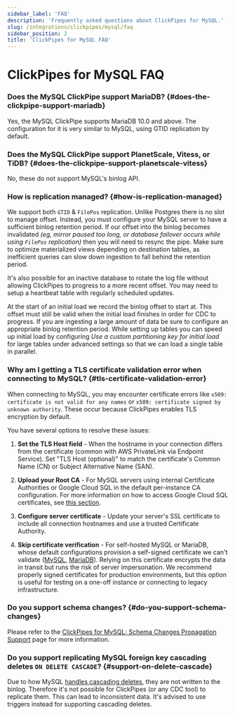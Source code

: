 ```yaml
---
sidebar_label: 'FAQ'
description: 'Frequently asked questions about ClickPipes for MySQL.'
slug: /integrations/clickpipes/mysql/faq
sidebar_position: 2
title: 'ClickPipes for MySQL FAQ'
---
```


# ClickPipes for MySQL FAQ

### Does the MySQL ClickPipe support MariaDB?  {#does-the-clickpipe-support-mariadb}
Yes, the MySQL ClickPipe supports MariaDB 10.0 and above. The configuration for it is very similar to MySQL, using GTID replication by default.

### Does the MySQL ClickPipe support PlanetScale, Vitess, or TiDB? {#does-the-clickpipe-support-planetscale-vitess}
No, these do not support MySQL's binlog API.

### How is replication managed? {#how-is-replication-managed}
We support both `GTID` & `FilePos` replication. Unlike Postgres there is no slot to manage offset. Instead, you must configure your MySQL server to have a sufficient binlog retention period. If our offset into the binlog becomes invalidated *(eg, mirror paused too long, or database failover occurs while using `FilePos` replication)* then you will need to resync the pipe. Make sure to optimize materialized views depending on destination tables, as inefficient queries can slow down ingestion to fall behind the retention period.

It's also possible for an inactive database to rotate the log file without allowing ClickPipes to progress to a more recent offset. You may need to setup a heartbeat table with regularly scheduled updates.

At the start of an initial load we record the binlog offset to start at. This offset must still be valid when the initial load finishes in order for CDC to progress. If you are ingesting a large amount of data be sure to configure an appropriate binlog retention period. While setting up tables you can speed up initial load by configuring *Use a custom partitioning key for initial load* for large tables under advanced settings so that we can load a single table in parallel.

### Why am I getting a TLS certificate validation error when connecting to MySQL? {#tls-certificate-validation-error}

When connecting to MySQL, you may encounter certificate errors like `x509: certificate is not valid for any names` or `x509: certificate signed by unknown authority`. These occur because ClickPipes enables TLS encryption by default.

You have several options to resolve these issues:

1. **Set the TLS Host field** - When the hostname in your connection differs from the certificate (common with AWS PrivateLink via Endpoint Service). Set "TLS Host (optional)" to match the certificate's Common Name (CN) or Subject Alternative Name (SAN).

2. **Upload your Root CA** - For MySQL servers using internal Certificate Authorities or Google Cloud SQL in the default per-instance CA configuration. For more information on how to access Google Cloud SQL certificates, see [this section](https://clickhouse.com/docs/integrations/clickpipes/mysql/source/gcp#download-root-ca-certificate-gcp-mysql).

3. **Configure server certificate** - Update your server's SSL certificate to include all connection hostnames and use a trusted Certificate Authority.

4. **Skip certificate verification** - For self-hosted MySQL or MariaDB, whose default configurations provision a self-signed certificate we can't validate ([MySQL](https://dev.mysql.com/doc/refman/8.4/en/creating-ssl-rsa-files-using-mysql.html#creating-ssl-rsa-files-using-mysql-automatic), [MariaDB](https://mariadb.com/kb/en/securing-connections-for-client-and-server/#enabling-tls-for-mariadb-server)). Relying on this certificate encrypts the data in transit but runs the risk of server impersonation. We recommend properly signed certificates for production environments, but this option is useful for testing on a one-off instance or connecting to legacy infrastructure.

### Do you support schema changes? {#do-you-support-schema-changes}

Please refer to the [ClickPipes for MySQL: Schema Changes Propagation Support](./schema-changes) page for more information.

### Do you support replicating MySQL foreign key cascading deletes `ON DELETE CASCADE`? {#support-on-delete-cascade}

Due to how MySQL [handles cascading deletes](https://dev.mysql.com/doc/refman/8.0/en/innodb-and-mysql-replication.html), they are not written to the binlog. Therefore it's not possible for ClickPipes (or any CDC tool) to replicate them. This can lead to inconsistent data. It's advised to use triggers instead for supporting cascading deletes.